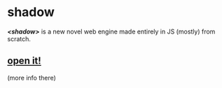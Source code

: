 # shadow

***&lt;shadow&gt;*** is a new novel web engine made entirely in JS (mostly) from scratch.

## [open it!](https://shadow.goose.icu)
(more info there)

<!--
### next up

- :root
- :link
- :hover
- li markers (list-style-type)
- margin-inline, margin-block (hack: -> margin?)
- margin auto
- text-align
- line-height
- rem unit
- center element
- bgColor, fgColor
- fixed length units (cm, in, etc)
- max width/max height
- text wrapping (!)
- text highlighting (!)
- popups when using keybinds to notify info
- inspect dom tree panel

### to investigate

- http://home.mcom.com/home/welcome.html (blank?)
- https://cs.sjoy.lol (text good! styling bad)
- https://www.stroustrup.com (okay content, not styling)